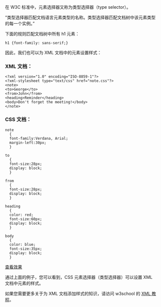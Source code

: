 在 W3C 标准中，元素选择器又称为类型选择器（type selector）。

“类型选择器匹配文档语言元素类型的名称。类型选择器匹配文档树中该元素类型的每一个实例。”

下面的规则匹配文档树中所有 h1 元素：

```
h1 {font-family: sans-serif;}
```

因此，我们也可以为 XML 文档中的元素设置样式：

### XML 文档：

```
<?xml version="1.0" encoding="ISO-8859-1"?>
<?xml-stylesheet type="text/css" href="note.css"?>
<note>
<to>George</to>
<from>John</from>
<heading>Reminder</heading>
<body>Don't forget the meeting!</body>
</note>
```

### CSS 文档：

```
note
  {
  font-family:Verdana, Arial;
  margin-left:30px;
  }

to
  {
  font-size:28px;
  display: block;
  }

from
  {
  font-size:28px;
  display: block;
  }

heading
  {
  color: red;
  font-size:60px;
  display: block;
  }

body
  {
  color: blue;
  font-size:35px;
  display: block;
  }
```

[查看效果](http://www.w3school.com.cn/example/csse/note_css.xml)

通过上面的例子，您可以看到，CSS 元素选择器（类型选择器）可以设置 XML 文档中元素的样式。

如果您需要更多关于为 XML 文档添加样式的知识，请访问 w3school 的 [XML 教程](http://www.w3school.com.cn/xml/index.asp)。